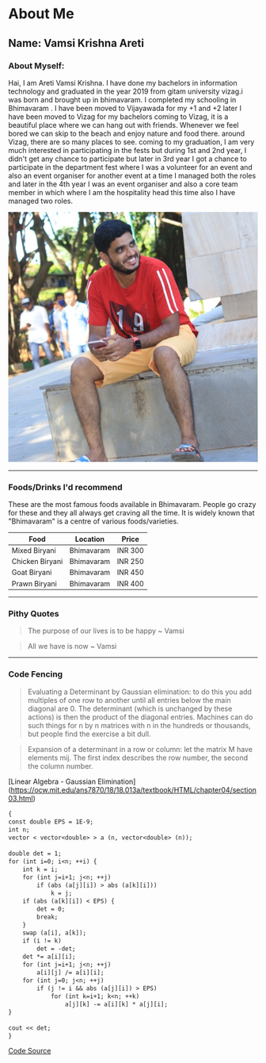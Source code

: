 # About Me

## Name: Vamsi Krishna Areti

### About Myself:
 Hai, I am Areti Vamsi Krishna. I have done my bachelors in information technology and graduated in the year 2019 from gitam university vizag.i was born and brought up in bhimavaram. I completed my schooling in Bhimavaram .  I have been moved to Vijayawada for my +1 and +2 later I have been moved to Vizag for my bachelors coming to Vizag, it is a beautiful place where we can hang out with friends. Whenever we feel bored we can skip to the beach and enjoy nature and food there. around Vizag, there are so many places to see. coming to my graduation, I am very much interested in participating in the fests but during 1st and 2nd year, I didn't get any chance to participate but later in 3rd year I got a chance to participate in the department fest where I was a volunteer for an event and also an event organiser for another event at a time I managed both the roles and later in the 4th year I was an event organiser and also a core team member in which where I am the hospitality head this time also I have managed two roles.

 ![MyProfilePicture](MyProfilePic.jpg)

---
### Foods/Drinks I'd recommend

 These are the most famous foods available in Bhimavaram.
 People go crazy for these and they all always get craving all the time.
 It is widely known that "Bhimavaram" is a centre of various foods/varieties.


|            Food               |            Location               |            Price              |
|-------------------------------|-----------------------------------|-------------------------------|
|       Mixed Biryani           |            Bhimavaram             |            INR 300            |
|       Chicken Biryani         |            Bhimavaram             |            INR 250            |
|       Goat Biryani            |            Bhimavaram             |            INR 450            |
|       Prawn Biryani           |            Bhimavaram             |            INR 400            |

---
### Pithy Quotes
> The purpose of our lives is to be happy ~ Vamsi

> All we have is now ~ Vamsi
 
 ---
 ### Code Fencing
 > Evaluating a Determinant by Gaussian elimination: to do this you add multiples of one row to another until all entries below the main diagonal are 0. The determinant (which is unchanged by these actions) is then the product of the diagonal entries. Machines can do such things for n by n matrices with n in the hundreds or thousands, but people find the exercise a bit dull.

> Expansion of a determinant  in a row or column: let the matrix M have elements mij. The first index describes the row number, the second the column number.

[Linear Algebra - Gaussian Elimination] (https://ocw.mit.edu/ans7870/18/18.013a/textbook/HTML/chapter04/section03.html)

```
{
const double EPS = 1E-9;
int n;
vector < vector<double> > a (n, vector<double> (n));

double det = 1;
for (int i=0; i<n; ++i) {
    int k = i;
    for (int j=i+1; j<n; ++j)
        if (abs (a[j][i]) > abs (a[k][i]))
            k = j;
    if (abs (a[k][i]) < EPS) {
        det = 0;
        break;
    }
    swap (a[i], a[k]);
    if (i != k)
        det = -det;
    det *= a[i][i];
    for (int j=i+1; j<n; ++j)
        a[i][j] /= a[i][i];
    for (int j=0; j<n; ++j)
        if (j != i && abs (a[j][i]) > EPS)
            for (int k=i+1; k<n; ++k)
                a[j][k] -= a[i][k] * a[j][i];
}

cout << det;
}
```
[Code Source](https://cp-algorithms.com/linear_algebra/determinant-gauss.html)
